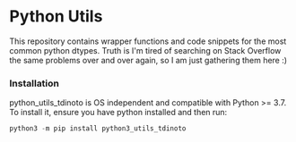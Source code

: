 # Python Utils
This repository contains wrapper functions and code snippets for the most common python dtypes. Truth is I'm tired of searching on Stack Overflow the same problems over and over again, so I am just gathering them here :)

### Installation
python_utils_tdinoto is OS independent and compatible with Python >= 3.7. 
To install it, ensure you have python installed and then run:
```python
python3 -m pip install python3_utils_tdinoto
```
